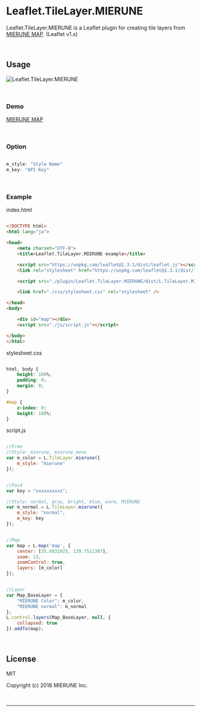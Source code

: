 # Leaflet.TileLayer.MIERUNE  

Leaflet.TileLayer.MIERUNE is a Leaflet plugin for creating tile layers from [MIERUNE MAP](https://mierune.co.jp/tile.html). (Leaflet v1.x)

<br>

## Usage  

![Leaflet.TileLayer.MIERUNE](./img/img_01.gif)

<br>

### Demo  

[MIERUNE MAP](https://tile.mierune.co.jp)

<br>

### Option  

```javascript

m_style: "Style Name"   
m_key: "API Key"  

```

<br>

### Example

index.html
```html

<!DOCTYPE html>
<html lang="ja">

<head>
    <meta charset="UTF-8">
    <title>Leaflet.TileLayer.MIERUNE example</title>

    <script src="https://unpkg.com/leaflet@1.3.1/dist/leaflet.js"></script>
    <link rel="stylesheet" href="https://unpkg.com/leaflet@1.3.1/dist/leaflet.css" />

    <script src="./plugin/Leaflet.TileLayer.MIERUNE/dist/L.TileLayer.MIERUNE.js"></script>

    <link href="./css/stylesheet.css" rel="stylesheet" />

</head>
<body>

    <div id="map"></div>
    <script src="./js/script.js"></script>

</body>
</html>

```

stylesheet.css
```css

html, body {
    height: 100%;
    padding: 0;
    margin: 0;
}

#map {
    z-index: 0;
    height: 100%;
}

```

script.js
```javascript

//Free
//Style: mierune, mierune_mono
var m_color = L.TileLayer.mierune({
    m_style: "mierune"
});


//Paid
var key = "xxxxxxxxxx";

//Style: normal, gray, bright, blue, warm, MIERUNE
var m_normal = L.TileLayer.mierune({
    m_style: "normal",
    m_key: key
});


//Map
var map = L.map('map', {
    center: [35.6831925, 139.7511307],
    zoom: 13,
    zoomControl: true,
    layers: [m_color]
});


//Layer
var Map_BaseLayer = {
    "MIERUNE Color": m_color,
    "MIERUNE normal": m_normal
};
L.control.layers(Map_BaseLayer, null, {
    collapsed: true
}).addTo(map);

```

<br/>

## License
MIT

Copyright (c) 2018 MIERUNE Inc.

<br/>

---

<br/>

